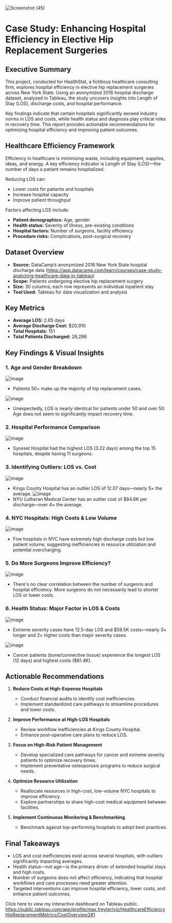 ![Screenshot (45)](https://github.com/user-attachments/assets/c3cd58ed-4998-4e57-8f37-59cb1882839c)


# Case Study: Enhancing Hospital Efficiency in Elective Hip Replacement Surgeries

## Executive Summary
This project, conducted for HealthStat, a fictitious healthcare consulting firm, explores hospital efficiency in elective hip replacement surgeries across New York State. Using an anonymized 2016 hospital discharge dataset, analyzed in Tableau, the study uncovers insights into Length of Stay (LOS), discharge costs, and hospital performance.

Key findings indicate that certain hospitals significantly exceed industry norms in LOS and costs, while health status and diagnosis play critical roles in recovery time. This report provides actionable recommendations for optimizing hospital efficiency and improving patient outcomes.

## Healthcare Efficiency Framework
Efficiency in healthcare is minimizing waste, including equipment, supplies, ideas, and energy. A key efficiency indicator is Length of Stay (LOS)—the number of days a patient remains hospitalized.

Reducing LOS can:
- Lower costs for patients and hospitals
- Increase hospital capacity
- Improve patient throughput

Factors affecting LOS include:
- **Patient demographics:** Age, gender
- **Health status:** Severity of illness, pre-existing conditions
- **Hospital factors:** Number of surgeons, facility efficiency
- **Procedure risks:** Complications, post-surgical recovery

## Dataset Overview
- **Source:** DataCamp’s anonymized 2016 New York State hospital discharge data (https://app.datacamp.com/learn/courses/case-study-analyzing-healthcare-data-in-tableau)
- **Scope:** Patients undergoing elective hip replacement surgery
- **Size:** 30 columns, each row represents an individual inpatient stay
- **Tool Used:** Tableau for data visualization and analysis

## Key Metrics
- **Average LOS:** 2.65 days
- **Average Discharge Cost:** $20,910
- **Total Hospitals:** 151
- **Total Patients Discharged:** 26,286

## Key Findings & Visual Insights

### 1. Age and Gender Breakdown
![image](https://github.com/user-attachments/assets/bcb7d310-ffc4-4e43-a2d2-124b27caf431)
- Patients 50+ make up the majority of hip replacement cases.

![image](https://github.com/user-attachments/assets/37bfcb34-65d1-4e40-b4cc-73e81e405dfc)
- Unexpectedly, LOS is nearly identical for patients under 50 and over 50. Age does not seem to significantly impact recovery time.


### 2. Hospital Performance Comparison
![image](https://github.com/user-attachments/assets/fd30d0e9-4296-40da-9475-6d7d2d2b8ea3)
- Syosset Hospital had the highest LOS (3.22 days) among the top 15 hospitals, despite having 11 surgeons.


### 3. Identifying Outliers: LOS vs. Cost
![image](https://github.com/user-attachments/assets/31ee1da3-47b2-4c75-a80c-8393cecc0418)
- Kings County Hospital has an outlier LOS of 12.07 days—nearly 5× the average.
![image](https://github.com/user-attachments/assets/2ed9d7b3-d24a-4e17-a97f-563369fbd972)
- NYU Lutheran Medical Center has an outlier cost of $84.6K per discharge—over 4× the average.


### 4. NYC Hospitals: High Costs & Low Volume
![image](https://github.com/user-attachments/assets/1cf7f39c-59bb-47fd-a438-4e171c16bdd4)
- Five hospitals in NYC have extremely high discharge costs but low patient volume, suggesting inefficiencies in resource utilization and potential overcharging.


### 5. Do More Surgeons Improve Efficiency?
![image](https://github.com/user-attachments/assets/76e44884-62a4-42c1-b161-1d015916c392)
- There's no clear correlation between the number of surgeons and hospital efficiency. More surgeons do not necessarily lead to shorter LOS or lower costs.


### 6. Health Status: Major Factor in LOS & Costs
![image](https://github.com/user-attachments/assets/10b84a8f-fd43-4ebc-90dd-e821422cdc8e)
- Extreme severity cases have 12.5-day LOS and $59.5K costs—nearly 3× longer and 2× higher costs than major severity cases.

![image](https://github.com/user-attachments/assets/76b55d90-d321-4715-a41f-e67d1827e47d)
- Cancer patients (bone/connective tissue) experience the longest LOS (12 days) and highest costs ($81.4K).

## Actionable Recommendations

1. **Reduce Costs at High-Expense Hospitals**
   - Conduct financial audits to identify cost inefficiencies.
   - Implement standardized care pathways to streamline procedures and lower costs.

2. **Improve Performance at High-LOS Hospitals**
   - Review workflow inefficiencies at Kings County Hospital.
   - Enhance post-operative care plans to reduce LOS.

3. **Focus on High-Risk Patient Management**
   - Develop specialized care pathways for cancer and extreme severity patients to optimize recovery times.
   - Implement preventative osteoporosis programs to reduce surgical needs.

4. **Optimize Resource Utilization**
   - Reallocate resources in high-cost, low-volume NYC hospitals to improve efficiency.
   - Explore partnerships to share high-cost medical equipment between facilities.

5. **Implement Continuous Monitoring & Benchmarking**
   - Benchmark against top-performing hospitals to adopt best practices.

## Final Takeaways
- LOS and cost inefficiencies exist across several hospitals, with outliers significantly impacting averages.
- Health status—not age—is the primary driver of extended hospital stays and high costs.
- Number of surgeons does not affect efficiency, indicating that hospital workflows and care processes need greater attention.
- Targeted interventions can improve hospital efficiency, lower costs, and enhance patient outcomes.

Click here to view my interactive dashboard on Tableau public. https://public.tableau.com/app/profile/max.freyter/viz/HealthcareEfficiencyHipReplacementMetrics/CostOverview2#1
